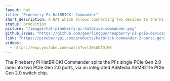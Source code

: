```yaml
---
layout: hat
title: "Pineberry Pi HatBRICK! Commander"
short_description: A HAT which allows connecting two devices to the Pi 5 PCIe Bus.
status: production
picture: "/images/hat-pineberry-pi-hatdrive-commander.png"
github_issue: "https://github.com/geerlingguy/raspberry-pi-pcie-devices/issues/612"
link: "https://pineberrypi.com/products/hatbrick-commander-2-ports-gen2-for-raspberry-pi-5"
videos:
  - https://www.youtube.com/watch?v=l30sADfDiM8
---
```

The Pineberry Pi HatBRICK! Commander splits the Pi's single PCIe Gen 2.0 lane into two PCIe Gen 2.0 ports, via an integrated ASMedia ASM8211e PCIe Gen 2.0 switch chip.

